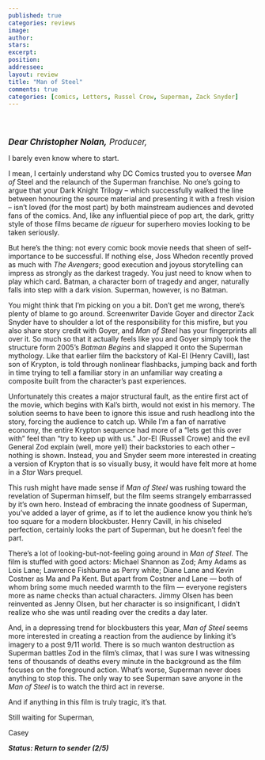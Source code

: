 ```yaml
---
published: true
categories: reviews
image:
author: 
stars: 
excerpt: 
position: 
addressee: 
layout: review
title: "Man of Steel"
comments: true
categories: [comics, Letters, Russel Crow, Superman, Zack Snyder]
---
```

<div><p>&nbsp;</p>
<p class="Body1"><span class="full-image-block ssNonEditable"><span><a href="/letters/2013/6/14/man-of-steel.html"><img src="http://static.squarespace.com/static/5005f6bcc4aa41161b33e89e/5329cf1fe4b07c068ebf74de/5329cf1fe4b07c068ebf785d/1371239367005/man-of-steel.jpg" alt="" /></a></span></span></p>
<p class="Body1"><span style="font-size:120%;"><strong><em>Dear Christopher Nolan,</em></strong><em> Producer,</em></span></p>
<p class="Body1">I barely even know where to start.</p>
<p class="Body1">I mean, I certainly understand why DC Comics trusted you to oversee <em>Man of </em>Steel and the relaunch of the Superman franchise. No one&rsquo;s going to argue that your Dark Knight Trilogy &ndash; which successfully walked the line between honouring the source material and presenting it with a fresh vision &ndash; isn&rsquo;t loved (for the most part) by both mainstream audiences and devoted fans of the comics. And, like any influential piece of pop art, the dark, gritty style of those films became <em>de rigueur</em> for superhero movies looking to be taken seriously.</p>
<p class="Body1">But here&rsquo;s the thing: not every comic book movie needs that sheen of self-importance to be successful. If nothing else, Joss Whedon recently proved as much with <em>The Avengers</em>; good execution and joyous storytelling can impress as strongly as the darkest tragedy. You just need to know when to play which card. Batman, a character born of tragedy and anger, naturally falls into step with a dark vision. Superman, however, is no Batman.</p>
<p class="Body1">You might think that I&rsquo;m picking on you a bit. Don&rsquo;t get me wrong, there&rsquo;s plenty of blame to go around. Screenwriter Davide Goyer and director Zack Snyder have to shoulder a lot of the responsibility for this misfire, but you also share story credit with Goyer, and <em>Man of Steel</em> has your fingerprints all over it. So much so that it actually feels like you and Goyer simply took the structure form 2005&rsquo;s <em>Batman Begins</em> and slapped it onto the Superman mythology. Like that earlier film the backstory of Kal-El (Henry Cavill), last son of Krypton, is told through nonlinear flashbacks, jumping back and forth in time trying to tell a familiar story in an unfamiliar way creating a composite built from the character&rsquo;s past experiences.</p>
<p class="Body1">Unfortunately this creates a major structural fault, as the entire first act of the movie, which begins with Kal&rsquo;s birth, would not exist in his memory. The solution seems to have been to ignore this issue and rush headlong into the story, forcing the audience to catch up. While I&rsquo;m a fan of narrative economy, the entire Krypton sequence had more of a &ldquo;lets get this over with&rdquo; feel than &ldquo;try to keep up with us.&rdquo; Jor-El (Russell Crowe) and the evil General Zod explain (well, more yell) their backstories to each other &ndash; nothing is shown. Instead, you and Snyder seem more interested in creating a version of Krypton that is so visually busy, it would have felt more at home in a <em>Star </em>Wars prequel.</p>
<p class="Body1">This rush might have made sense if <em>Man of Steel</em> was rushing toward the revelation of Superman himself, but the film seems strangely embarrassed by it&rsquo;s own hero. Instead of embracing the innate goodness of Superman, you&rsquo;ve added a layer of grime, as if to let the audience know you think he&rsquo;s too square for a modern blockbuster. Henry Cavill, in his chiseled perfection, certainly looks the part of Superman, but he doesn&rsquo;t feel the part.</p>
<p class="Body1">There&rsquo;s a lot of looking-but-not-feeling going around in <em>Man of Steel.</em> The film is stuffed with good actors: Michael Shannon as Zod; Amy Adams as Lois Lane; Lawrence Fishburne as Perry white; Diane Lane and Kevin Costner as Ma and Pa Kent. But apart from Costner and Lane &mdash;  both of whom bring some much needed warmth to the film &mdash; everyone registers more as name checks than actual characters. Jimmy Olsen has been reinvented as Jenny Olsen, but her character is so insignificant, I didn&rsquo;t realize who she was until reading over the credits a day later.</p>
<p class="Body1">And, in a depressing trend for blockbusters this year, <em>Man of Steel</em> seems more interested in creating a reaction from the audience by linking it&rsquo;s imagery to a post 9/11 world. There is so much wanton destruction as Superman battles Zod in the film&rsquo;s climax, that I was sure I was witnessing tens of thousands of deaths every minute in the background as the film focuses on the foreground action. What&rsquo;s worse, Superman never does anything to stop this. The only way to see Superman save anyone in the <em>Man of Steel</em> is to watch the third act in reverse.</p>
<p class="Body1">And if anything in this film is truly tragic, it&rsquo;s that.</p>
<p class="Body1">Still waiting for Superman,</p>
<p class="Body1">Casey</p>
<p class="Body1"><strong><em>Status: Return to sender (2/5)</em></strong></p></div>
